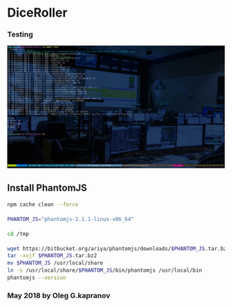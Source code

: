 # DiceRoller

### Testing

![testing](/ember_test.png "ember test")

## Install PhantomJS

```sh
npm cache clean --force

PHANTOM_JS="phantomjs-2.1.1-linux-x86_64"

cd /tmp

wget https://bitbucket.org/ariya/phantomjs/downloads/$PHANTOM_JS.tar.bz2
tar -xvjf $PHANTOM_JS.tar.bz2
mv $PHANTOM_JS /usr/local/share
ln -s /usr/local/share/$PHANTOM_JS/bin/phantomjs /usr/local/bin
phantomjs --version
```
### May 2018 by Oleg G.kapranov

[1]: https://github.com/sazzer/dice-roller
[2]: https://github.com/YanaNeronskaya/dice-roller
[3]: https://www.sitepoint.com/ember-js-perfect-framework-web-applications/
[4]: https://habr.com/company/ruvds/blog/341076/
[5]: https://github.com/broerse/ember-cli-blog
[6]: https://bloggr.exmer.com/posts
[7]: https://medium.com/peep-stack/building-a-performant-real-time-web-app-with-ember-fastboot-and-phoenix-part-4-93118e278c68
[8]: https://www.emberscreencasts.com/
[9]: https://www.emberscreencasts.com/posts/175-shopping-cart-part-2-persistence-with-localstorage
[10]: http://ideabuster.jayantbhawal.in/getting-started-with-ember-js-2-firebase-materialize-css/
[11]: https://emberigniter.com/send-closure-actions-up-data-owner/
[12]: https://github.com/emberjs/rfcs/blob/master/text/0050-improved-actions.md
[13]: https://github.com/DockYard/ember-route-action-helper
